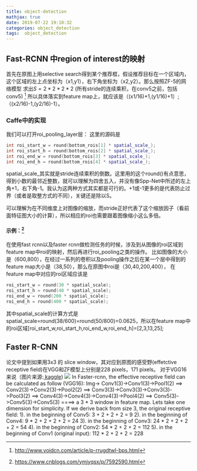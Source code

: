 ```yaml
---
title: object-detection
mathjax: true
date: 2019-07-22 19:10:32
categories: object_detection
tags:  object_detection
---
```


## Fast-RCNN 中region of interest的映射

首先在原图上用selective search得到某个推荐框，假设推荐目标在一个区域内，这个区域的左上点坐标为（x1,y1），右下角坐标为（x2,y2）。那么按照ZF-5的网络模型
求出$S=2*2*2*2$ (所有stride的连续乘积，在conv5之前，包括conv5) [^1] 
所以具体落实到feature map上，就应该是（(x1/16)+1,(y1/16)+1）;（(x2/16)-1,(y2/16)-1）。

### Caffe中的实现
我们可以打开roi_pooling_layer层： 
这里的源码是

```c++
int roi_start_w = round(bottom_rois[1] * spatial_scale_);
int roi_start_h = round(bottom_rois[2] * spatial_scale_);
int roi_end_w = round(bottom_rois[3] * spatial_scale_);
int roi_end_h = round(bottom_rois[4] * spatial_scale_);
```

spatial_scale_其实就是stride连续乘积的倒数。这里用的这个round()有点意思，得到小数的最邻近整数，就可以理解为四舍五入，并没有像Spp-Net中所述的左上角+1，右下角-1。我认为这两种方式其实都是可行的。+1或-1更多的是代表防止过界（或者是取整方式的不同），关键还是除以S。

可以理解为在不同维度上对图像的缩放，而stride正好代表了这个缩放因子（看前面特征图大小的计算），所以相应的roi也需要跟着图像缩小这么多倍。

#### 示例：[^2]

在使用fast rcnn以及faster rcnn做检测任务的时候，涉及到从图像的roi区域到feature map中roi的映射，然后再进行roi_pooling之类的操作。
比如图像的大小是（600,800），在经过一系列的卷积以及pooling操作之后在某一个层中得到的feature map大小是（38,50），那么在原图中roi是（30,40,200,400），
在feature map中对应的roi区域应该是

```c++
roi_start_w = round(30 * spatial_scale);
roi_start_h = round(40 * spatial_scale);
roi_end_w = round(200 * spatial_scale);
roi_end_h = round(400 * spatial_scale);
```

其中spatial_scale的计算方式是spatial_scale=round(38/600)=round(50/800)=0.0625，所以在feature map中的roi区域[roi_start_w,roi_start_h,roi_end_w,roi_end_h]=[2,3,13,25];



## Faster R-CNN

论文中提到如果用3x3 的 slice window，其对应到原图的感受野(effetctive receptive field)在VGG和ZF模型上分别是228 pixels，171 pixels。
对于VGG16来说（图片来源:[ kaggle](https://www.kaggle.com/shivamb/cnn-architectures-vgg-resnet-inception-tl))
![](http://ww1.sinaimg.cn/large/6bf0a364ly1g59wophostj20m808bac7.jpg)
In Faster-rcnn, the effective receptive field can be calculated as follow (VGG16):
Img->
Conv1(3)->Conv1(3)->Pool1(2) ==>
Conv2(3)->Conv2(3)->Pool2(2) ==>
Conv3(3)->Conv3(3)->Conv3(3)->Pool3(2) ==>
Conv4(3)->Conv4(3)->Conv4(3)->Pool4(2) ==>
Conv5(3)->Conv5(3)->Conv5(3) ====>
a 3 * 3 window in feature map.
Lets take one dimension for simplicity. If we derive back from size 3, the original receptive field:
1). in the beginning of Conv5: 3 + 2 + 2 + 2 = 9
2). in the beginning of Conv4: 9 * 2 + 2 + 2 + 2 = 24
3). in the beginning of Conv3: 24 * 2 + 2 + 2 + 2 = 54
4). in the beginning of Conv2: 54 * 2 + 2 + 2 = 112
5). in the beginning of Conv1 (original input): 112 * 2 + 2 + 2 = 228

[^1]:<http://www.voidcn.com/article/p-rrugdtwl-bps.html>
[^2]: <https://www.cnblogs.com/ymjyqsx/p/7592590.html>